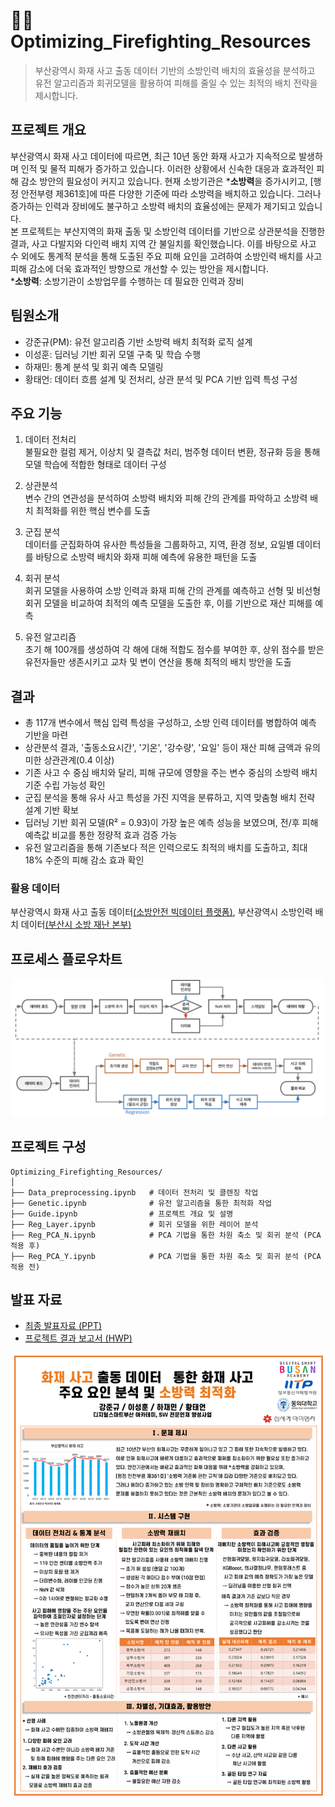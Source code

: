 # 🧑‍🚒 Optimizing_Firefighting_Resources
> 부산광역시 화재 사고 출동 데이터 기반의 소방인력 배치의 효율성을 분석하고 유전 알고리즘과 회귀모델을 활용하여 피해를 줄일 수 있는 최적의 배치 전략을 제시합니다.
## 프로젝트 개요 
부산광역시 화재 사고 데이터에 따르면, 최근 10년 동안 화재 사고가 지속적으로 발생하며 인적 및 물적 피해가 증가하고 있습니다. 이러한 상황에서 신속한 대응과 효과적인 피해 감소 방안의 필요성이 커지고 있습니다. 현재 소방기관은 ***소방력**을 증가시키고, [행정 안전부령 제361호]에 따른 다양한 기준에 따라 소방력을 배치하고 있습니다. 그러나 증가하는 인력과 장비에도 불구하고 소방력 배치의 효율성에는 문제가 제기되고 있습니다.<br>
본 프로젝트는 부산지역의 화재 출동 및 소방인력 데이터를 기반으로 상관분석을 진행한 결과, 사고 다발지와 다인력 배치 지역 간 불일치를 확인했습니다. 이를 바탕으로 사고 수 외에도 통계적 분석을 통해 도출된 주요 피해 요인을 고려하여 소방인력 배치를 사고 피해 감소에 더욱 효과적인 방향으로 개선할 수 있는 방안을 제시합니다.<br>
***소방력**: 소방기관이 소방업무를 수행하는 데 필요한 인력과 장비  
## 팀원소개 
- 강준규(PM): 유전 알고리즘 기반 소방력 배치 최적화 로직 설계  
- 이성훈: 딥러닝 기반 회귀 모델 구축 및 학습 수행
- 하재민: 통계 분석 및 회귀 예측 모델링  
- 황태언: 데이터 흐름 설계 및 전처리, 상관 분석 및 PCA 기반 입력 특성 구성

## 주요 기능
1. 데이터 전처리
<br> 불필요한 컬럼 제거, 이상치 및 결측값 처리, 범주형 데이터 변환, 정규화 등을 통해 모델 학습에 적합한 형태로 데이터 구성
2. 상관분석
<br>변수 간의 연관성을 분석하여 소방력 배치와 피해 간의 관계를 파악하고 소방력 배치 최적화를 위한 핵심 변수를 도출

4. 군집 분석
<br>데이터를 군집화하여 유사한 특성들을 그룹화하고, 지역, 환경 정보, 요일별 데이터를 바탕으로 소방력 배치와 화재 피해 예측에 유용한 패턴을 도출

5. 회귀 분석
<br>회귀 모델을 사용하여 소방 인력과 화재 피해 간의 관계를 예측하고 선형 및 비선형 회귀 모델을 비교하여 최적의 예측 모델을 도출한 후, 이를 기반으로 재산 피해를 예측

6. 유전 알고리즘
<br>초기 해 100개를 생성하여 각 해에 대해 적합도 점수를 부여한 후, 상위 점수를 받은 유전자들만 생존시키고 교차 및 변이 연산을 통해 최적의 배치 방안을 도출

## 결과

- 총 117개 변수에서 핵심 입력 특성을 구성하고, 소방 인력 데이터를 병합하여 예측 기반을 마련
- 상관분석 결과, '출동소요시간', '기온', '강수량', '요일' 등이 재산 피해 금액과 유의미한 상관관계(0.4 이상) 
- 기존 사고 수 중심 배치와 달리, 피해 규모에 영향을 주는 변수 중심의 소방력 배치 기준 수립 가능성 확인  
- 군집 분석을 통해 유사 사고 특성을 가진 지역을 분류하고, 지역 맞춤형 배치 전략 설계 기반 확보  
- 딥러닝 기반 회귀 모델(R² = 0.93)이 가장 높은 예측 성능을 보였으며, 전/후 피해 예측값 비교를 통한 정량적 효과 검증 가능  
- 유전 알고리즘을 통해 기존보다 적은 인력으로도 최적의 배치를 도출하고, 최대 18% 수준의 피해 감소 효과 확인  

### 활용 데이터
부산광역시 화재 사고 출동 데이터[(소방안전 빅데이터 플랫폼)](https://bigdata-119.kr/goods/goodsInfo?goods_id=202212000084), 부산광역시 소방인력 배치 데이터[(부산시 소방 재난 본부)](https://119.busan.go.kr/fsastatus
)

## 프로세스 플로우차트
![프로세스 플로우차트](https://github.com/tae2on/Optimizing_Firefighting_Resources/blob/main/Image/%ED%94%84%EB%A1%9C%EC%84%B8%EC%84%9C%20%ED%94%8C%EB%A1%9C%EC%9A%B0%EC%B0%A8%ED%8A%B8.png?raw=true)

## 프로젝트 구성 
```
Optimizing_Firefighting_Resources/
│
├── Data_preprocessing.ipynb   # 데이터 전처리 및 클렌징 작업
├── Genetic.ipynb              # 유전 알고리즘을 통한 최적화 작업
├── Guide.ipynb                # 프로젝트 개요 및 설명
├── Reg_Layer.ipynb            # 회귀 모델을 위한 레이어 분석
├── Reg_PCA_N.ipynb            # PCA 기법을 통한 차원 축소 및 회귀 분석 (PCA 적용 후)
├── Reg_PCA_Y.ipynb            # PCA 기법을 통한 차원 축소 및 회귀 분석 (PCA 적용 전)
```


## 발표 자료
- [최종 발표자료 (PPT)](https://docs.google.com/presentation/d/1ZR4frEKk9ltRI2jENk-Ezmvb5RO22p-2/edit?usp=drive_link&ouid=114648637082603627048&rtpof=true&sd=true)  
- [프로젝트 결과 보고서 (HWP)](https://drive.google.com/file/d/1hWjdIqaYeb2ckKQDzMFqLN5dff_BtPLQ/view?usp=sharing)

![프로젝트 포스터](https://github.com/tae2on/Optimizing_Firefighting_Resources/blob/main/Image/%ED%94%84%EB%A1%9C%EC%A0%9D%ED%8A%B8%20%ED%8F%AC%EC%8A%A4%ED%84%B0.png?raw=true)
